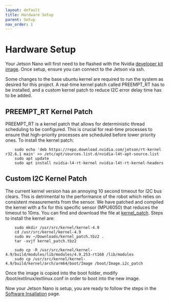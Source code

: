 ```yaml
---
layout: default
title: Hardware Setup
parent: Setup
nav_order: 1
---
```


# Hardware Setup

Your Jetson Nano will first need to be flashed with the Nvidia [developer kit image](https://developer.nvidia.com/embedded/downloads). Once setup, ensure you can connect to the Jetson via ssh.

Some changes to the base ubuntu kernel are required to run the system as desired for this project. A real-time kernel patch called PREEMPT_RT has to be installed, and a custom kernel patch to reduce I2C error delay time has to be added.

## PREEMPT_RT Kernel Patch

PREEMPT_RT is a kernel patch that allows for deterministic thread scheduling to be configured. This is crucial for real-time processes to ensure that high-priority processes are scheduled before lower priority ones. To install the kernel patch:

        sudo echo 'deb https://repo.download.nvidia.com/jetson/rt-kernel r32.6.1 main' >> /etc/apt/sources.list.d/nvidia-l4t-apt-source.list
        sudo apt update
        sudo apt install nvidia-l4-rt-kernel nvidia-l4t-rt-kernel-headers

## Custom I2C Kernel Patch
The current kernel version has an annoying 10 second timeout for I2C bus clears. This is detrimental to the performance of the robot which relies on consistent measurements from the sensor. We have patched and compiled the kernel with a fix for this specific sensor (MPU6050) that reduces the timeout to 10ms. You can find and download the file at [kernel_patch](https://drive.google.com/file/d/1sIapI1Gh6T_QyNO_0Hxw-wXKrKpZ01Xm/view?usp=sharing). Steps to install the kernel are:

        sudo mkdir /usr/src/kernel/kernel-4.9
        cd /usr/src/kernel/kernel-4.9
        sudo mv ~/Downloads/kernel_patch.tbz2 .
        tar -xvjf kernel_patch.tbz2

        sudo cp -R /usr/src/kernel/kernel-4.9/build/modules/lib/modules/4.9.253-rt168 /lib/modules
        sudo cp /usr/src/kernel/kernel-4.9/build/kernel/arch/arm64/boot/Image /boot/Image.i2c_patch

Once the image is copied into the boot folder, modify /boot/extlinux/extlinux.conf in order to boot into the new image.

Now your Jetson Nano is setup, you are ready to follow the steps in the [Software Insallation](install) page.